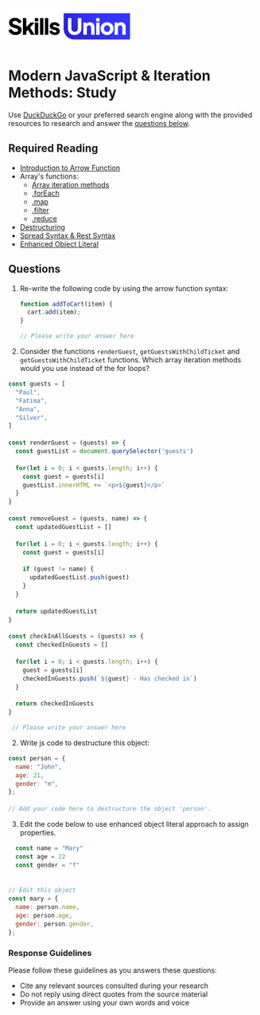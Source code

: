 [<img src="assets/images/su-logo.png" alt="Skills Union Logo" height="80px" />](https://www.skillsunion.com/)

# Modern JavaScript & Iteration Methods: Study

Use [DuckDuckGo](https://duckduckgo.com/) or your preferred search engine along with the provided resources to research and answer the [questions below](#questions).

## Required Reading

- [Introduction to Arrow Function](https://www.youtube.com/watch?v=22fyYvxz-do)
- Array's functions:
  - [Array iteration methods](https://www.youtube.com/watch?v=Urwzk6ILvPQ&ab_channel=freeCodeCamp.orgfreeCodeCamp.orgVerified)
  - [.forEach](https://developer.mozilla.org/en-US/docs/Web/JavaScript/Reference/Global_Objects/Array/forEach)
  - [.map](https://developer.mozilla.org/en-US/docs/Web/JavaScript/Reference/Global_Objects/Array/map)
  - [.filter](https://developer.mozilla.org/en-US/docs/Web/JavaScript/Reference/Global_Objects/Array/filter)
  - [.reduce](https://developer.mozilla.org/en-US/docs/Web/JavaScript/Reference/Global_Objects/Array/Reduce)
- [Destructuring](https://www.youtube.com/watch?v=-vR3a11Wzt0&ab_channel=freeCodeCamp.orgfreeCodeCamp.orgVerified)
- [Spread Syntax & Rest Syntax](https://www.youtube.com/watch?v=iLx4ma8ZqvQ&ab_channel=freeCodeCamp.orgfreeCodeCamp.orgVerified)
- [Enhanced Object Literal](https://www.youtube.com/watch?v=Zk6oYqu3tsw&ab_channel=TheNetNinjaTheNetNinjaVerified)

## Questions

1. Re-write the following code by using the arrow function syntax:

   ```js
   function addToCart(item) {
     cart.add(item);
   }
   ```

   ```js
   // Please write your answer here
   ```

2. Consider the functions `renderGuest`, `getGuestsWithChildTicket` and `getGuestsWithChildTicket` functions. Which array iteration methods would you use instead of the for loops?

  ```js
  const guests = [
    "Paul",
    "Fatima",
    "Anna",
    "Silver",
  ]

  const renderGuest = (guests) => {
    const guestList = document.querySelector('guests')
  
    for(let i = 0; i < guests.length; i++) {
      const guest = guests[i]
      guestList.innerHTML += `<p>${guest}</p>`
    }
  }

  const removeGuest = (guests, name) => {
    const updatedGuestList = []

    for(let i = 0; i < guests.length; i++) {
      const guest = guests[i]
      
      if (guest != name) {
        updatedGuestList.push(guest)
      }
    }
    
    return updatedGuestList
  }

  const checkInAllGuests = (guests) => {
    const checkedInGuests = []

    for(let i = 0; i < guests.length; i++) {
      guest = guests[i]
      checkedInGuests.push(`${guest} - Has checked in`)
    }

    return checkedInGuests
  }
  ```

  ```js
   // Please write your answer here
  ```  

2. Write js code to destructure this object:

```js
const person = {
  name: "John",
  age: 21,
  gender: "m",
};

// Add your code here to destructure the object 'person'.
```


3. Edit the code below to use enhanced object literal approach to assign properties.

```js
  const name = "Mary"
  const age = 22
  const gender = "f"


// Edit this object
const mary = {
  name: person.name,
  age: person.age,
  gender: person.gender,
};
```

### Response Guidelines

Please follow these guidelines as you answers these questions:

- Cite any relevant sources consulted during your research
- Do not reply using direct quotes from the source material
- Provide an answer using your own words and voice
